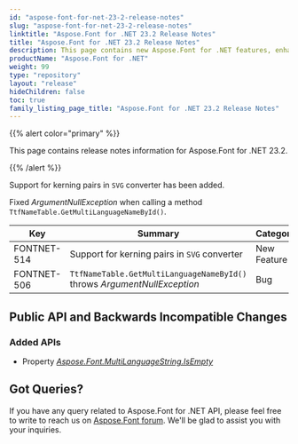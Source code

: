 ```yaml
---
id: "aspose-font-for-net-23-2-release-notes"
slug: "aspose-font-for-net-23-2-release-notes"
linktitle: "Aspose.Font for .NET 23.2 Release Notes"
title: "Aspose.Font for .NET 23.2 Release Notes"
description: This page contains new Aspose.Font for .NET features, enhancement, and bug fixes in 2023, version 23.2.
productName: "Aspose.Font for .NET"
weight: 99
type: "repository"
layout: "release"
hideChildren: false
toc: true
family_listing_page_title: "Aspose.Font for .NET 23.2 Release Notes"
---
```


{{% alert color="primary" %}}

This page contains release notes information for Aspose.Font for .NET 23.2.

{{% /alert %}}

Support for kerning pairs in `SVG` converter has been added.

Fixed *ArgumentNullException* when calling a method `TtfNameTable.GetMultiLanguageNameById()`.

| Key | Summary | Category |
|---|---|---|
| FONTNET-514 | Support for kerning pairs in `SVG` converter | New Feature |
| FONTNET-506 | `TtfNameTable.GetMultiLanguageNameById()` throws *ArgumentNullException* | Bug |

## Public API and Backwards Incompatible Changes

### Added APIs
* Property [*Aspose.Font.MultiLanguageString.IsEmpty*](https://reference.aspose.com/font/net/aspose.font/multilanguagestring/isempty/)

## Got Queries?
If you have any query related to Aspose.Font for .NET API, please feel free to write to reach us on [Aspose.Font forum](https://forum.aspose.com/c/font/). We'll be glad to assist you with your inquiries.
